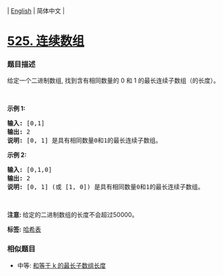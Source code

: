 | [English](README_EN.md) | 简体中文 |

# [525. 连续数组](https://leetcode-cn.com/problems/contiguous-array)
 ### 题目描述
<p>给定一个二进制数组, 找到含有相同数量的 0 和 1 的最长连续子数组（的长度）。</p>

<p>&nbsp;</p>

<p><strong>示例 1:</strong></p>

<pre><strong>输入:</strong> [0,1]
<strong>输出:</strong> 2
<strong>说明:</strong> [0, 1] 是具有相同数量0和1的最长连续子数组。</pre>

<p><strong>示例 2:</strong></p>

<pre><strong>输入:</strong> [0,1,0]
<strong>输出:</strong> 2
<strong>说明:</strong> [0, 1] (或 [1, 0]) 是具有相同数量0和1的最长连续子数组。</pre>

<p>&nbsp;</p>

<p><strong>注意:&nbsp;</strong>给定的二进制数组的长度不会超过50000。</p>

**标签:**  [哈希表](https://leetcode-cn.com/tag/hash-table) 
 ### 相似题目
- 中等:	[和等于 k 的最长子数组长度](https://leetcode-cn.com/problems/maximum-size-subarray-sum-equals-k) 
